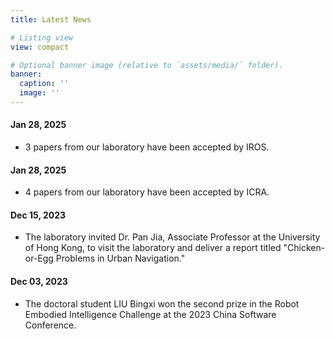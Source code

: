 ```yaml
---
title: Latest News

# Listing view
view: compact

# Optional banner image (relative to `assets/media/` folder).
banner:
  caption: ''
  image: ''
---
```

#### Jan 28, 2025
- 3 papers from our laboratory have been accepted by IROS.
#### Jan 28, 2025
- 4 papers from our laboratory have been accepted by ICRA.
#### Dec 15, 2023
- The laboratory invited Dr. Pan Jia, Associate Professor at the University of Hong Kong, to visit the laboratory and deliver a report titled "Chicken-or-Egg Problems in Urban Navigation."
#### Dec 03, 2023
- The doctoral student LIU Bingxi won the second prize in the Robot Embodied Intelligence Challenge at the 2023 China Software Conference.
